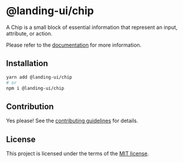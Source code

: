 # @landing-ui/chip

A Chip is a small block of essential information that represent an input, attribute, or action.

Please refer to the [documentation](https://landing-ui.vercel.app/docs/components/chip) for more information.

## Installation

```sh
yarn add @landing-ui/chip
# or
npm i @landing-ui/chip
```

## Contribution

Yes please! See the
[contributing guidelines](https://github.com/PanagiotisPitsikoulis/landing.ui/blob/master/CONTRIBUTING.md)
for details.

## License

This project is licensed under the terms of the
[MIT license](https://github.com/PanagiotisPitsikoulis/landing.ui/blob/master/LICENSE).
